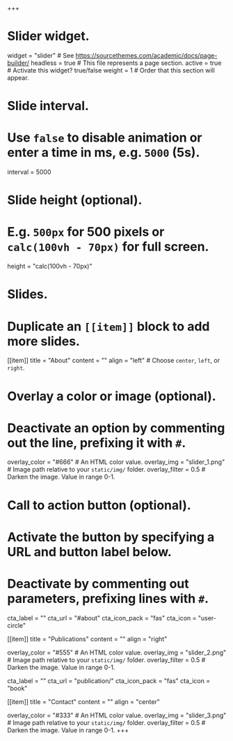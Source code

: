 +++
# Slider widget.
widget = "slider"  # See https://sourcethemes.com/academic/docs/page-builder/
headless = true  # This file represents a page section.
active = true  # Activate this widget? true/false
weight = 1  # Order that this section will appear.

# Slide interval.
# Use `false` to disable animation or enter a time in ms, e.g. `5000` (5s).
interval = 5000

# Slide height (optional).
# E.g. `500px` for 500 pixels or `calc(100vh - 70px)` for full screen.
height = "calc(100vh - 70px)"

# Slides.
# Duplicate an `[[item]]` block to add more slides.
[[item]]
  title = "About"
  content = ""
  align = "left"  # Choose `center`, `left`, or `right`.

  # Overlay a color or image (optional).
  #   Deactivate an option by commenting out the line, prefixing it with `#`.
  overlay_color = "#666"  # An HTML color value.
  overlay_img = "slider_1.png"  # Image path relative to your `static/img/` folder.
  overlay_filter = 0.5  # Darken the image. Value in range 0-1.

  # Call to action button (optional).
  #   Activate the button by specifying a URL and button label below.
  #   Deactivate by commenting out parameters, prefixing lines with `#`.
  cta_label = ""
  cta_url = "#about"
  cta_icon_pack = "fas"
  cta_icon = "user-circle"

[[item]]
  title = "Publications"
  content = ""
  align = "right"

  overlay_color = "#555"  # An HTML color value.
  overlay_img = "slider_2.png"  # Image path relative to your `static/img/` folder.
  overlay_filter = 0.5  # Darken the image. Value in range 0-1.
  
  cta_label = ""
  cta_url = "publication/"
  cta_icon_pack = "fas"
  cta_icon = "book"

[[item]]
  title = "Contact"
  content = ""
  align = "center"

  overlay_color = "#333"  # An HTML color value.
  overlay_img = "slider_3.png"  # Image path relative to your `static/img/` folder.
  overlay_filter = 0.5  # Darken the image. Value in range 0-1.
+++
